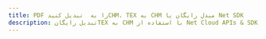 ---title: PDF را به  تبدیل کنیدCHM، TEX به CHM مبدل رایگان یا Net SDKdescription: تبدیل رایگانTEX به CHM با استفاده از Net Cloud APIs & SDK همچنین اسناد PDF را در Cloud ایجاد، ویرایش و رندر کنید.---